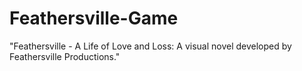 # Feathersville-Game
 "Feathersville - A Life of Love and Loss: A visual novel developed by Feathersville Productions."
